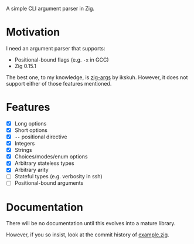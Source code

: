 A simple CLI argument parser in Zig.

# Motivation

I need an argument parser that supports:

  - Positional-bound flags (e.g. `-x` in GCC)
  - Zig 0.15.1

The best one, to my knowledge, is [zig-args](https://github.com/ikskuh/zig-args)
by ikskuh.
However, it does not support either of those features mentioned.

# Features

  - [x] Long options
  - [x] Short options
  - [x] `--` positional directive
  - [x] Integers
  - [x] Strings
  - [x] Choices/modes/enum options
  - [x] Arbitrary stateless types
  - [x] Arbitrary arity
  - [ ] Stateful types (e.g. verbosity in ssh)
  - [ ] Positional-bound arguments

# Documentation

There will be no documentation until this evolves into a mature library.

However, if you so insist, look at the commit history of
[example.zig](example.zig).
